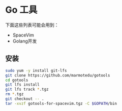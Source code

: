 # Go 工具

下面这些列表可能会用到：

+ SpaceVim
+ Golang开发


## 安装

```bash
sudo yum -y install git-lfs    
git clone https://github.com/marmotedu/gotools
cd gotools    
git lfs install    
git lfs track *.tgz    
rm *.tgz    
git checkout -- .    
tar -xvzf gotools-for-spacevim.tgz -C $GOPATH/bin
```
